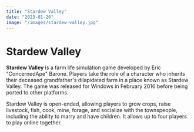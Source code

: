 ```yaml
---
title: "Stardew Valley"
date: "2023-01-20"
image: "/images/stardew-valley.jpg"
---
```


# Stardew Valley

**Stardew Valley** is a farm life simulation game developed by Eric "ConcernedApe" Barone. Players take the role of a
character who inherits their deceased grandfather's dilapidated farm in a place known as Stardew Valley. The game was
released for Windows in February 2016 before being ported to other platforms. 

Stardew Valley is open-ended, allowing
players to grow crops, raise livestock, fish, cook, mine, forage, and socialize with the townspeople, including the
ability to marry and have children. It allows up to four players to play online together.